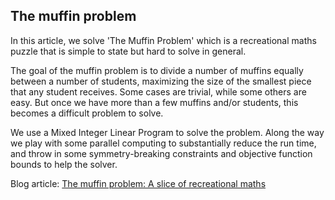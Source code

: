 ## The muffin problem
In this article, we solve 'The Muffin Problem' which is a recreational maths puzzle that is simple to state but hard to solve in general.

The goal of the muffin problem is to divide a number of muffins equally between a number of students, maximizing the size of the smallest piece that any student receives. Some cases are trivial, while some others are easy. But once we have more than a few muffins and/or students, this becomes a difficult problem to solve.

We use a Mixed Integer Linear Program to solve the problem. Along the way we play with some parallel computing to substantially reduce the run time, and throw in some symmetry-breaking constraints and objective function bounds to help the solver.

Blog article: [The muffin problem: A slice of recreational maths](https://www.solvermax.com/blog/the-muffin-problem-a-slice-of-recreational-maths)
